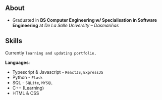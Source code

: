 
## About
- Graduated in **BS Computer Engineering w/ Specialisation in Software Engineering** at *De La Salle University – Dasmariñas*


## Skills
Currently `learning and updating portfolio.`

**Languages**:
 - Typescript & Javascript - `ReactJS`, `ExpressJS`
 - Python - `Flask`
 - SQL - `SQLite`, `MYSQL`
 - C++ (Learning)
 - HTML & CSS
